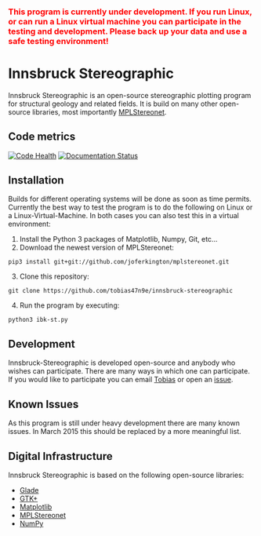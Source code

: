### <font color='red'>This program is currently under development. If you run Linux, or can run a Linux virtual machine you can participate in the testing and development. Please back up your data and use a safe testing environment!</font>

# Innsbruck Stereographic
Innsbruck Stereographic is an open-source stereographic plotting program for structural geology and related fields. It is build on many other open-source libraries, most importantly [MPLStereonet](https://github.com/joferkington/mplstereonet).

## Code metrics
[![Code Health](https://landscape.io/github/tobias47n9e/innsbruck-stereographic/master/landscape.svg?style=flat)](https://landscape.io/github/tobias47n9e/innsbruck-stereographic/master)
[![Documentation Status](https://readthedocs.org/projects/innsbruck-stereographic/badge/?version=latest)](https://readthedocs.org/projects/innsbruck-stereographic/?badge=latest)

## Installation
Builds for different operating systems will be done as soon as time permits. Currently the best way to test the program is to do the following on Linux or a Linux-Virtual-Machine. In both cases you can also test this in a virtual environment:

1. Install the Python 3 packages of Matplotlib, Numpy, Git, etc...
2. Download the newest version of MPLStereonet:
```Shell
pip3 install git+git://github.com/joferkington/mplstereonet.git
```
3. Clone this repository:
```Shell
git clone https://github.com/tobias47n9e/innsbruck-stereographic
```
4. Run the program by executing:
```Shell
python3 ibk-st.py
```

## Development
Innsbruck-Stereographic is developed open-source and anybody who wishes can participate. There are many ways in which one can participate. If you would like to participate you can email [Tobias](https://github.com/tobias47n9e) or open an [issue](https://github.com/tobias47n9e/innsbruck-stereographic/issues).

## Known Issues
As this program is still under heavy development there are many known issues. In March 2015 this should be replaced by a more meaningful list.

## Digital Infrastructure
Innsbruck Stereographic is based on the following open-source libraries:

* [Glade](https://glade.gnome.org/)
* [GTK+](http://www.gtk.org/)
* [Matplotlib](http://matplotlib.org/)
* [MPLStereonet](https://github.com/joferkington/mplstereonet)
* [NumPy](http://www.numpy.org/)
